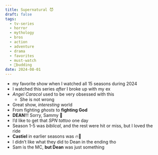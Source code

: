 ```yaml
---
title: Supernatural 😈
draft: false
tags:
  - tv-series
  - horror
  - mythology
  - bros
  - action
  - adventure
  - drama
  - favorites
  - must-watch
  - 🌿budding
date: 2024-08-01
---
```

- my favorite show when I watched all 15 seasons during 2024
- I watched this series *after* I broke up with my ex
- *Angel Caracol* used to be very obsessed with this
	- She is not wrong
- Great show, *interesting* world
- From fighting *ghosts* to **fighting God**
- **DEAN**!!! Sorry, Sammy 🥹
- I’d like to get that *SPN tattoo* one day
- Season 1-5 was *biblical*, and the rest were hit or miss, but I loved the ride
- **Castiel** in earlier seasons was 🔥🪽
- I didn’t like what they did to Dean in the ending tho
- Sam is the MC, **but Dean** was just something